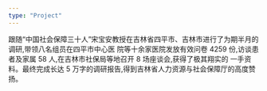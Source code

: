 ```yaml
---
type: "Project"
---
```


跟随“中国社会保障三十人”宋宝安教授在吉林省四平市、吉林市进行了为期半月的调研,带领八名组员在四平市中心医 院等十余家医院发放有效问卷 4259 份,访谈患者及家属 58 人,在吉林市社保局等地召开 8 场座谈会,获得了极其翔实的 一手资料。最终完成长达 5 万字的调研报告,得到吉林省人力资源与社会保障厅的高度赞扬。
